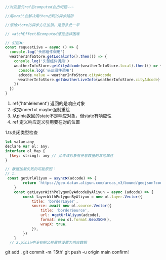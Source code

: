 ```javascript
//对变量先ref后computed会出问题~~~

//用await会解决用then出现的异步陷阱

//想给store的异步方法加锁，是否多此一举

// watchEffect和computed感觉选择困难

// 引起❌:
const requestLive = async () => {
  console.log('头部组件调用')
  weatherInfoStore.getLocalInfo().then(() => {
    console.log('头部组件调用')
    weatherInfoStore.getCityAdcode(weatherInfoStore.local).then(() => {
      console.log('头部组件调用')
      adcode.value = weatherInfoStore.cityAdcode
      weatherInfoStore.getWeatherLiveInfo(weatherInfoStore.cityAdcode)
    })
  })
}
```

1.  ref('htmlelement') 返回的是响应对象
2.  改完innerTxt maybe强制重绘
3.  从pinia返回的state不是响应对象，但state有响应性
4.  ref 定义响应定义引用要在对的位置

1.ts关闭类型检查

```javascript
let value:any
declare var ol: any;
interface ol_Map {
  [key: string]: any // 允许该对象有任意数量的其他属性
}
```

```javascript
// 数据加载失败的可能原因：
// 1.
 const getUrlAliyun = async❌(adcode) => {
        return `https://geo.datav.aliyun.com/areas_v3/bound/geojson?code=${adcode}_full`
    }
    const getLayerWithPolygonByAdcodeByAliyun = async (adcode) => {
        const layerWithPolygonByAliyun = new ol.layer.Vector({
            title: 'borderLayer',
            source: await new ol.source.Vector({
                title: 'borderSource',
                url: ❌getUrlAliyun(adcode),
                format: new ol.format.GeoJSON(),
                wrapX: true,
            }),
        })
    }
  // 2.pinia中没有把公共属性设置为响应数据
```
 git add .
 git commit -m '15th'
 git push -u origin main
 confirm!